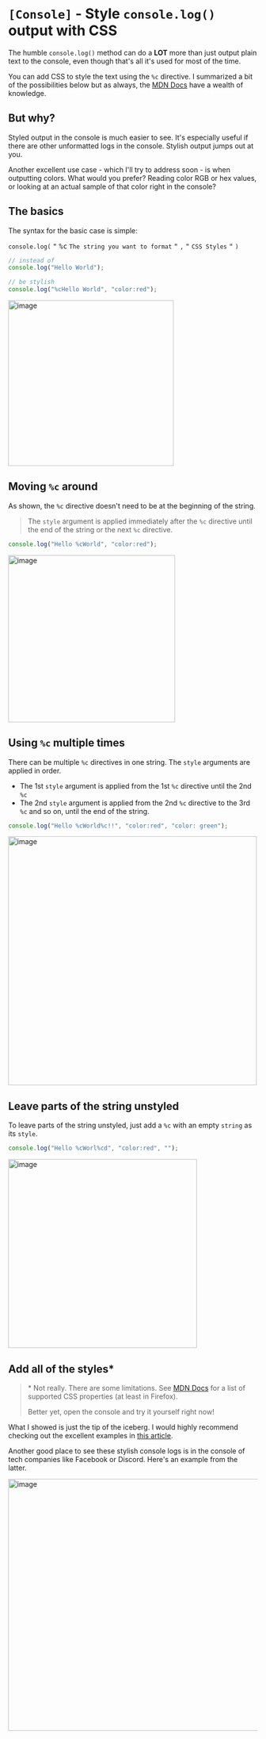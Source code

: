 # `[Console]` - Style `console.log()` output with CSS

The humble `console.log()` method can do a **LOT** more than just output plain text to the console, even though that's all it's used for most of the time.

You can add CSS to style the text using the `%c` directive. I summarized a bit of the possibilities below but as always, the [MDN Docs](https://developer.mozilla.org/en-US/docs/Web/API/console#styling_console_output) have a wealth of knowledge.

## But why?

Styled output in the console is much easier to see. It's especially useful if there are other unformatted logs in the console. Stylish output jumps out at you.

Another excellent use case - which I'll try to address soon - is when outputting colors. What would you prefer? Reading color RGB or hex values, or looking at an actual sample of that color right in the console?

## The basics

The syntax for the basic case is simple:

`console.log(` <kbd>"</kbd> <kbd>%c</kbd> `The string you want to format` <kbd>"</kbd> `,` <kbd>"</kbd> `CSS Styles` <kbd>"</kbd> `)`

```js
// instead of
console.log("Hello World");

// be stylish
console.log("%cHello World", "color:red");
```

<img width="334" alt="image" src="https://user-images.githubusercontent.com/24983797/182379081-aaf87726-965c-4012-8b3e-6526d29e8b8b.png">

## Moving `%c` around

As shown, the `%c` directive doesn't need to be at the beginning of the string.

> The `style` argument is applied immediately after the `%c` directive until the end of the string or the next `%c` directive.

```js
console.log("Hello %cWorld", "color:red");
```

<img width="337" alt="image" src="https://user-images.githubusercontent.com/24983797/182383310-27b07475-55ac-41de-a967-00040cbeecaa.png">

## Using `%c` multiple times

There can be multiple `%c` directives in one string. The `style` arguments are applied in order.

- The 1st `style` argument is applied from the 1st `%c` directive until the 2nd `%c`
- The 2nd `style` argument is applied from the 2nd `%c` directive to the 3rd `%c` and so on, until the end of the string.

```js
console.log("Hello %cWorld%c!!", "color:red", "color: green");
```

<img width="502" alt="image" src="https://user-images.githubusercontent.com/24983797/182382350-728918c1-b67e-41cc-9009-51a2360736b1.png">

## Leave parts of the string unstyled

To leave parts of the string unstyled, just add a `%c` with an empty `string` as its `style`.

```js
console.log("Hello %cWorl%cd", "color:red", "");
```

<img width="381" alt="image" src="https://user-images.githubusercontent.com/24983797/182383628-efbd836f-71c1-4942-a6cf-c9b5e59d8889.png">

## Add all of the styles\*

> \* Not really. There are some limitations. See [MDN Docs](https://developer.mozilla.org/en-US/docs/Web/API/console#styling_console_output:~:text=The%20properties%20usable%20along%20with%20the%20%25c%20syntax%20are%20as%20follows) for a list of supported CSS properties (at least in Firefox).
>
> Better yet, open the console and try it yourself right now!

What I showed is just the tip of the iceberg. I would highly recommend checking out the excellent examples in [this article](https://levelup.gitconnected.com/add-styles-and-formatting-to-your-console-log-messages-in-javascript-5f14819b1c5d).

Another good place to see these stylish console logs is in the console of tech companies like Facebook or Discord. Here's an example from the latter.

<img width="508" alt="image" src="https://user-images.githubusercontent.com/24983797/182386600-963f7c9a-8282-49aa-8a8d-2332de85a151.png">
